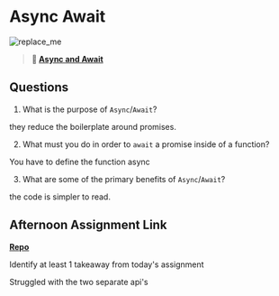 # Async Await

![replace_me](https://codeworks.blob.core.windows.net/public/assets/img/illustrations/placeholder.svg)

> **📖 [Async and Await](https://codeworksacademy.com/fs-student-guide/resources/wk4/03-Async-Await)**

## Questions

1. What is the purpose of `Async`/`Await`?

they reduce the boilerplate around promises.

2. What must you do in order to  `await` a promise inside of a function?

You have to define the function async

3. What are some of the primary benefits of `Async`/`Await`?

the code is simpler to read.



## Afternoon Assignment Link

**[Repo](https://github.com/JeradeaSimmons/PokemonCatcher.git)**

Identify at least 1 takeaway from today's assignment

Struggled with the two separate api's
